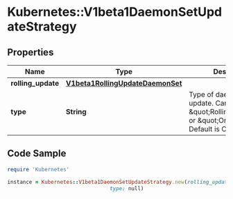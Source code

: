 # Kubernetes::V1beta1DaemonSetUpdateStrategy

## Properties

Name | Type | Description | Notes
------------ | ------------- | ------------- | -------------
**rolling_update** | [**V1beta1RollingUpdateDaemonSet**](V1beta1RollingUpdateDaemonSet.md) |  | [optional] 
**type** | **String** | Type of daemon set update. Can be \&quot;RollingUpdate\&quot; or \&quot;OnDelete\&quot;. Default is OnDelete. | [optional] 

## Code Sample

```ruby
require 'Kubernetes'

instance = Kubernetes::V1beta1DaemonSetUpdateStrategy.new(rolling_update: null,
                                 type: null)
```


